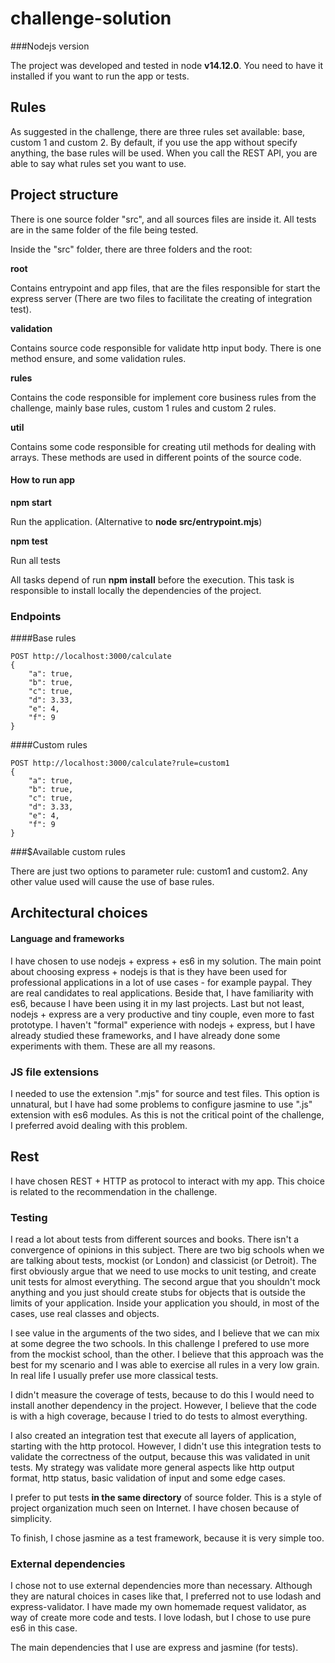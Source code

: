 # challenge-solution

###Nodejs version

The project was developed and tested in node **v14.12.0**. You need
to have it installed if you want to run the app or tests.

## Rules ##

As suggested in the challenge, there are three rules set available: base, custom 1 and custom 2.
By default, if you use the app without specify anything, the base rules will be used. When you
call the REST API, you are able to say what rules set you want to use.

## Project structure ##

There is one source folder "src", and all sources files are inside it. All tests
are in the same folder of the file being tested.

Inside the "src" folder, there are three folders and the root:

**root**

Contains entrypoint and app files, that are the files responsible for start
the express server (There are two files to facilitate the creating of integration test). 

**validation**

Contains source code responsible for validate http input body. There is one
method ensure, and some validation rules.

**rules**

Contains the code responsible for implement core business rules 
from the challenge, mainly base rules, custom 1 rules and custom 2 rules.

**util**

Contains some code responsible for creating util methods for dealing with arrays.
These methods are used in different points of the source code.

#### How to run app

**npm start**

Run the application. (Alternative to **node src/entrypoint.mjs**)

**npm test** 

Run all tests

All tasks depend of run **npm install** before the execution. This task
is responsible to install locally the dependencies of the project. 

### Endpoints

####Base rules
```
POST http://localhost:3000/calculate
{
	"a": true,
	"b": true,
	"c": true,
	"d": 3.33,
	"e": 4,
	"f": 9
}
```

####Custom rules
```
POST http://localhost:3000/calculate?rule=custom1
{
	"a": true,
	"b": true,
	"c": true,
	"d": 3.33,
	"e": 4,
	"f": 9
}
```

###$Available custom rules

There are just two options to parameter rule: custom1 and custom2. Any other value used will cause the use
of base rules.

## Architectural choices ##

#### Language and frameworks

I have chosen to use nodejs + express + es6 in my solution.  The main point about choosing express + nodejs is that
is they have been used for professional applications in a lot of use cases - for example paypal.  They
are real candidates to real applications. Beside that, I have familiarity with es6, because I have been using it in my last projects. 
Last but not least, nodejs + express are a very productive and tiny couple, even more to fast prototype. I haven't 
"formal" experience with nodejs + express, but I have already studied these frameworks, and I have already 
done some experiments with them. These are all my reasons.

### JS file extensions

I needed to use the extension ".mjs" for source and test files. This option is unnatural, but I have had some
problems to configure jasmine to use ".js" extension with es6 modules. As this is not the critical point 
of the challenge, I preferred avoid dealing with this problem. 

## Rest

I have chosen REST + HTTP as protocol to interact with my app. This choice is related to the recommendation
in the challenge. 

### Testing

I read a lot about tests from different sources and books. There isn't a convergence of opinions in this subject.
There are two big schools when we are talking about tests, mockist (or London) and classicist (or Detroit).
The first obviously argue that we need to use mocks to unit testing, and create unit tests for almost everything.
The second argue that you shouldn't mock anything and you just should create stubs for objects that is
outside the limits of your application. Inside your application you should, in most of the cases, use real
classes and objects. 

I see value in the arguments of the two sides, and I believe that we can mix at some degree the two schools.
In this challenge I prefered to use more from the mockist school, than the other. I believe that this approach
was the best for my scenario and I was able to exercise all rules in a very low grain. In real life I usually
prefer use more classical tests.

I didn't measure the coverage of tests, because to do this I would need to install another dependency in the 
project. However, I believe that the code is with a high coverage, because I tried to do tests to almost
everything. 

I also created an integration test that execute all layers of application, starting with the http protocol.
However, I didn't use this integration tests to validate the correctness of the output, because this
was validated in unit tests. My strategy was validate more general aspects like http output format, 
http status, basic validation of input and some edge cases.

I prefer to put tests **in the same directory** of source folder. This is a style of project organization much
seen on Internet. I have chosen because of simplicity.

To finish, I chose jasmine as a test framework, because it is very simple too. 
 
### External dependencies

I chose not to use external dependencies more than necessary. Although they are natural choices in cases
like that, I preferred not to use lodash and express-validator. I have made my own homemade request validator,
 as way of create more code and tests. I love lodash, but I chose to use pure es6 in this case.
 
The main dependencies that I use are express and jasmine (for tests).

 
 
